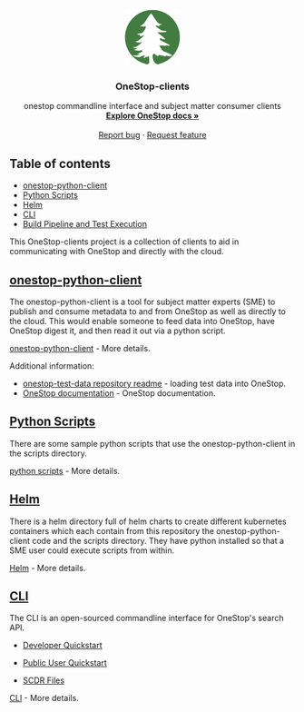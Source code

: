 <p align="center">
  <a href="https://cedardevs.github.io/onestop-clients/">
    <img src="images/cedar_devs_logo.png" alt="Cedardevs logo" width="100" height="100">
  </a>
</p>
<h3 align="center">OneStop-clients </h3>

<p align="center">
  onestop commandline interface and subject matter consumer clients 
  <br>
  <a href="https://cedardevs.github.io/onestop/"><strong>Explore OneStop docs »</strong></a>
  <br>
  <br>
  <a href="https://github.com/cedardevs/feedback/issues/new?template=bug.md">Report bug</a>
  ·
  <a href="https://github.com/cedardevs/feedback/issues/new?template=feature.md&labels=feature">Request feature</a>
</p>

## Table of contents
* [onestop-python-client](#onestop-python-client)
* [Python Scripts](#python-scripts)
* [Helm](#helm)
* [CLI](#cli)
* [Build Pipeline and Test Execution](build-pipeline)

This OneStop-clients project is a collection of clients to aid in communicating with OneStop and directly with the cloud.

## [onestop-python-client](onestop-python-client)
The onestop-python-client is a tool for subject matter experts (SME) to publish and consume metadata to and from OneStop as well as directly to the cloud.
This would enable someone to feed data into OneStop, have OneStop digest it, and then read it out via a python script.

[onestop-python-client](onestop-python-client) - More details.

Additional information:
* [onestop-test-data repository readme](https://github.com/cedardevs/onestop-test-data/blob/master/README.md) - loading test data into OneStop.
* [OneStop documentation](https://cedardevs.github.io/onestop/) - OneStop documentation. 

## [Python Scripts](scripts)
There are some sample python scripts that use the onestop-python-client in the scripts directory.

[python scripts](scripts) - More details.

## [Helm](helm)
There is a helm directory full of helm charts to create different kubernetes containers which each contain from this repository the onestop-python-client code and the scripts directory.
 They have python installed so that a SME user could execute scripts from within. 

[Helm](helm) - More details.

## [CLI](cli)
The CLI is an open-sourced commandline interface for OneStop's search API.

* [Developer Quickstart](cli/developer-quickstart)

* [Public User Quickstart](cli/public-user-quickstart)
    
* [SCDR Files](cli/scdr-files)

[CLI](cli) - More details.